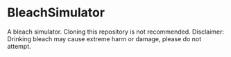 # BleachSimulator
A bleach simulator. Cloning this repository is not recommended.
Disclaimer: Drinking bleach may cause extreme harm or damage, please do not attempt.
